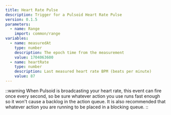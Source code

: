 ```yaml
---
title: Heart Rate Pulse
description: Trigger for a Pulsoid Heart Rate Pulse
version: 0.1.5
parameters:
  - name: Range
    import: common/range
variables:
  - name: measuredAt
    type: number
    description: The epoch time from the measurement
    value: 1704063600
  - name: heartRate
    type: number
    description: Last measured heart rate BPM (beats per minute)
    value: 87
---
```


::warning
When Pulsoid is broadcasting your heart rate, this event can fire once every second, so be sure whatever action you use runs fast enough so it won't cause a backlog in the action queue. It is also recommended that whatever action you are running to be placed in a blocking queue.
::
